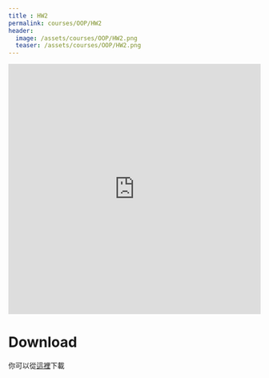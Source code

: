 ```yaml
---
title : HW2
permalink: courses/OOP/HW2
header:
  image: /assets/courses/OOP/HW2.png
  teaser: /assets/courses/OOP/HW2.png
---
```



<iframe src="https://docs.google.com/viewer?srcid=1e8VQZ836mW7maImSPbu6xniSGCfH_TQ1&pid=explorer&efh=false&a=v&chrome=false&embedded=true" style="width:100%; height:500px;" frameborder="0"></iframe>

Download
===
你可以從[這裡](/assets/courses/OOP/HW2.rar)下載 
